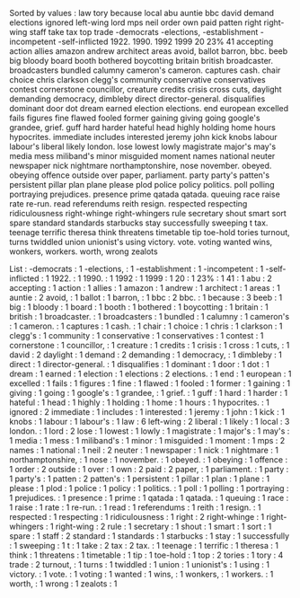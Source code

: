 Sorted by values :
law tory because local abu auntie bbc david demand elections ignored left-wing lord mps neil order own paid patten right right-wing staff take tax top trade -democrats -elections, -establishment -incompetent -self-inflicted 1922. 1990. 1992 1999 20 23% 41 accepting action allies amazon andrew architect areas avoid, ballot barron, bbc. beeb big bloody board booth bothered boycotting britain british broadcaster. broadcasters bundled calumny cameron's cameron. captures cash. chair choice chris clarkson clegg's community conservative conservatives contest cornerstone councillor, creature credits crisis cross cuts, daylight demanding democracy, dimbleby direct director-general. disqualifies dominant door dot dream earned election elections. end european excelled fails figures fine flawed fooled former gaining giving going google's grandee, grief. guff hard harder hateful head highly holding home hours hypocrites. immediate includes interested jeremy john kick knobs labour labour's liberal likely london. lose lowest lowly magistrate major's may's media mess miliband's minor misguided moment names national neuter newspaper nick nightmare northamptonshire, nose november. obeyed. obeying offence outside over paper, parliament. party party's patten's persistent pillar plan plane please plod police policy politics. poll polling portraying prejudices. presence prime qatada qatada. queuing race raise rate re-run. read referendums reith resign. respected respecting ridiculousness right-whinge right-whingers rule secretary shout smart sort spare standard standards starbucks stay successfully sweeping t tax. teenage terrific theresa think threatens timetable tip toe-hold tories turnout, turns twiddled union unionist's using victory. vote. voting wanted wins, wonkers, workers. worth, wrong zealots 

List :
-democrats : 1
-elections, : 1
-establishment : 1
-incompetent : 1
-self-inflicted : 1
1922. : 1
1990. : 1
1992 : 1
1999 : 1
20 : 1
23% : 1
41 : 1
abu : 2
accepting : 1
action : 1
allies : 1
amazon : 1
andrew : 1
architect : 1
areas : 1
auntie : 2
avoid, : 1
ballot : 1
barron, : 1
bbc : 2
bbc. : 1
because : 3
beeb : 1
big : 1
bloody : 1
board : 1
booth : 1
bothered : 1
boycotting : 1
britain : 1
british : 1
broadcaster. : 1
broadcasters : 1
bundled : 1
calumny : 1
cameron's : 1
cameron. : 1
captures : 1
cash. : 1
chair : 1
choice : 1
chris : 1
clarkson : 1
clegg's : 1
community : 1
conservative : 1
conservatives : 1
contest : 1
cornerstone : 1
councillor, : 1
creature : 1
credits : 1
crisis : 1
cross : 1
cuts, : 1
david : 2
daylight : 1
demand : 2
demanding : 1
democracy, : 1
dimbleby : 1
direct : 1
director-general. : 1
disqualifies : 1
dominant : 1
door : 1
dot : 1
dream : 1
earned : 1
election : 1
elections : 2
elections. : 1
end : 1
european : 1
excelled : 1
fails : 1
figures : 1
fine : 1
flawed : 1
fooled : 1
former : 1
gaining : 1
giving : 1
going : 1
google's : 1
grandee, : 1
grief. : 1
guff : 1
hard : 1
harder : 1
hateful : 1
head : 1
highly : 1
holding : 1
home : 1
hours : 1
hypocrites. : 1
ignored : 2
immediate : 1
includes : 1
interested : 1
jeremy : 1
john : 1
kick : 1
knobs : 1
labour : 1
labour's : 1
law : 6
left-wing : 2
liberal : 1
likely : 1
local : 3
london. : 1
lord : 2
lose : 1
lowest : 1
lowly : 1
magistrate : 1
major's : 1
may's : 1
media : 1
mess : 1
miliband's : 1
minor : 1
misguided : 1
moment : 1
mps : 2
names : 1
national : 1
neil : 2
neuter : 1
newspaper : 1
nick : 1
nightmare : 1
northamptonshire, : 1
nose : 1
november. : 1
obeyed. : 1
obeying : 1
offence : 1
order : 2
outside : 1
over : 1
own : 2
paid : 2
paper, : 1
parliament. : 1
party : 1
party's : 1
patten : 2
patten's : 1
persistent : 1
pillar : 1
plan : 1
plane : 1
please : 1
plod : 1
police : 1
policy : 1
politics. : 1
poll : 1
polling : 1
portraying : 1
prejudices. : 1
presence : 1
prime : 1
qatada : 1
qatada. : 1
queuing : 1
race : 1
raise : 1
rate : 1
re-run. : 1
read : 1
referendums : 1
reith : 1
resign. : 1
respected : 1
respecting : 1
ridiculousness : 1
right : 2
right-whinge : 1
right-whingers : 1
right-wing : 2
rule : 1
secretary : 1
shout : 1
smart : 1
sort : 1
spare : 1
staff : 2
standard : 1
standards : 1
starbucks : 1
stay : 1
successfully : 1
sweeping : 1
t : 1
take : 2
tax : 2
tax. : 1
teenage : 1
terrific : 1
theresa : 1
think : 1
threatens : 1
timetable : 1
tip : 1
toe-hold : 1
top : 2
tories : 1
tory : 4
trade : 2
turnout, : 1
turns : 1
twiddled : 1
union : 1
unionist's : 1
using : 1
victory. : 1
vote. : 1
voting : 1
wanted : 1
wins, : 1
wonkers, : 1
workers. : 1
worth, : 1
wrong : 1
zealots : 1
